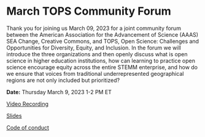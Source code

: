 # March TOPS Community Forum #

Thank you for joining us March 09, 2023 for a joint community forum between the American Association for the Advancement of Science (AAAS) SEA Change, Creative Commons, and TOPS, Open Science: Challenges and Opportunities for Diversity, Equity, and Inclusion. In the forum we will introduce the three organizations and then openly discuss what is open science in higher education institutions, how can learning to practice open science encourage equity across the entire STEMM enterprise, and how do we ensure that voices from traditional underrepresented geographical regions are not only included but prioritized?


**Date:** Thursday March 9, 2023 1-2 PM ET





[Video Recording](https://www.youtube.com/watch?v=puM86Gr5COc)





[Slides](https://zenodo.org/record/7713446#.ZBsZGnbMKUk)




[Code of conduct](../Community_Forums/code_of_conduct.md)


